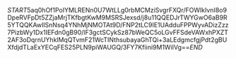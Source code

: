 $START$5aq0hOf1PoIYMLRENn0U7WtLLg0rbMCMziSvgrFXQr/FOWlkIvnI8o9DpeRVFpDt5ZZjaMrjTKfbgtKwM9MSRSJexsd/j8u11QQEDJrTWYGwO6aB9R5YTQQKAwIlSnNsq4YNhMjNMOTAt9D/FNP2tLC9IE1UAdduFPPWyvADizZzz7PizbWy1Dx1IEFdn0gB90/lF3gctSCykSz87bWeQC5oLGvFFSdeVAWxhPXZT2AF3oDqrnUYhklMqQTvmF21WcTINthsubayaGhTQi+3aLEdgmcfgjPdt2gBUXfdjdTLaExYECqFES25PLN9piWAUGQ/3FY7Kfiini9M1WiIVg==$END$